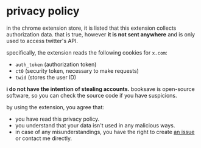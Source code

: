 # privacy policy

in the chrome extension store, it is listed that this extension collects authorization data. that is true, however **it is not sent anywhere** and is only used to access twitter's API. 

specifically, the extension reads the following cookies for `x.com`:

- `auth_token` (authorization token)
- `ct0` (security token, necessary to make requests)
- `twid` (stores the user ID)

**i do not have the intention of stealing accounts.** booksave is open-source software, so you can check the source code if you have suspicions.

by using the extension, you agree that:

- you have read this privacy policy.
- you understand that your data isn't used in any malicious ways.
- in case of any misunderstandings, you have the right to create [an issue](https://github.com/nedoxff/booksave/issues) or contact me directly.